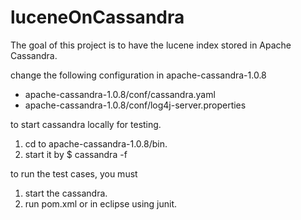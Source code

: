 luceneOnCassandra
=================

The goal of this project is to have the lucene index stored in Apache Cassandra. 

change the following configuration in apache-cassandra-1.0.8
* apache-cassandra-1.0.8/conf/cassandra.yaml
* apache-cassandra-1.0.8/conf/log4j-server.properties


to start cassandra locally for testing.

1. cd to apache-cassandra-1.0.8/bin.
2. start it by 
   $ cassandra -f

to run the test cases, you must
1. start the cassandra.
2. run pom.xml or in eclipse using junit.

